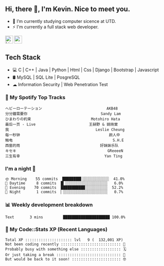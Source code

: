 ## Hi, there 👋, I'm Kevin. Nice to meet you.

- 🌱 I’m currently studying computer sicence at UTD.
- ⚡ I'm currently a full stack web developer.

<a href="https://www.linkedin.com/in/kevin12686/"><img alt="LinkedIn" src="https://img.shields.io/badge/linkedin%20-%230077B5.svg?&style=for-the-badge&logo=linkedin&logoColor=white" height=25></a>
<a href="https://www.instagram.com/kevin12686/"><img src="https://img.shields.io/badge/instagram-3f729b?&style=for-the-badge&logo=instagram&logoColor=white" height=25></a>

## Tech Stack

* 💻 C | C++ | Java | Python | Html | Css | Django | Bootstrap | Javascript
* 🛢️ MySQL | SQL Lite | PosgreSQL
* ☁ Information Security | Web Penetration Test

### 🎵 My Spotify Top Tracks

<!-- spotify start -->

```text
ヘビーローテーション                             AKB48
分分鐘需要你                                 Sandy Lam
ひまわりの約束                           Motohiro Hata
最后一页 - Live                        王赫野 & 姚晓棠
我                                       Leslie Cheung
每一秒钟                                        颜人中
触电                                             S.H.E
西窗的雨                                    好妹妹乐队
キセキ                                         GReeeeN
三生有幸                                      Yan Ting
```

<!-- spotify end -->

### I'm a night 🦉

<!-- early_bird start -->

```text
🌞 Morning    55 commits  ████████▌░░░░░░░░░░░░  41.0%
🌆 Daytime     8 commits  █▎░░░░░░░░░░░░░░░░░░░   6.0%
🌃 Evening    70 commits  ██████████▉░░░░░░░░░░  52.2%
🌙 Night       1 commits  ▏░░░░░░░░░░░░░░░░░░░░   0.7%
```

<!-- early_bird end -->

### 📊 Weekly development breakdown

<!-- code_time start -->

```text
Text       3 mins         █████████████████████ 100.0%
```

<!-- code_time end -->

### 🧰 My Code::Stats XP (Recent Languages)

<!-- codestats start -->

```text
Total XP ::::::::::::::::::::: lvl   9 (  132,001 XP) 
Not been coding recently ::::::::::::::::::::::::::: 🙈
Probably busy with something else :::::::::::::::::: 🗓
Or just taking a break ::::::::::::::::::::::::::::: 🌴
But would be back to it soon! :::::::::::::::::::::: 🤓
```

<!-- codestats end -->
